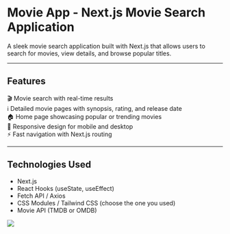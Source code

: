 # Movie App - Next.js Movie Search Application

A sleek movie search application built with Next.js that allows users to search for movies, view details, and browse popular titles.

---

## Features

🎬 Movie search with real-time results  
ℹ️ Detailed movie pages with synopsis, rating, and release date  
🏠 Home page showcasing popular or trending movies  
📱 Responsive design for mobile and desktop  
⚡ Fast navigation with Next.js routing

---

## Technologies Used

- Next.js
- React Hooks (useState, useEffect)
- Fetch API / Axios
- CSS Modules / Tailwind CSS (choose the one you used)
- Movie API (TMDB or OMDB)

![](ekran.gif)
